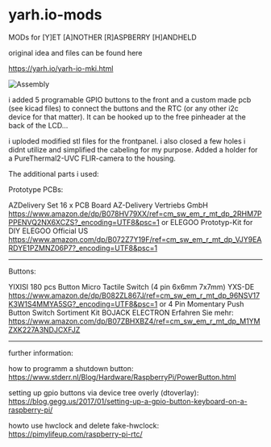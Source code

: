 # yarh.io-mods
MODs for
[Y]ET [A]NOTHER [R]ASPBERRY [H]ANDHELD

original idea and files can be found here

https://yarh.io/yarh-io-mki.html

![Assembly](https://user-images.githubusercontent.com/10408121/113346224-dcaef200-9333-11eb-8f27-a41db50b765d.png)


i added 5 programable GPIO buttons to the front and a custom made pcb (see kicad files) 
to connect the buttons and the RTC (or any other i2c device for that matter).
It can be hooked up to the free pinheader at the back of the LCD...

i uploded modified stl files for the frontpanel.
i also closed a few holes i didnt utilize and simplified the cabeling for my purpose.
Added a holder for a PureThermal2-UVC FLIR-camera to the housing.

The additional parts i used:

Prototype PCBs:

AZDelivery Set 16 x PCB Board
AZ-Delivery Vertriebs GmbH
https://www.amazon.de/dp/B078HV79XX/ref=cm_sw_em_r_mt_dp_2RHM7PPPENVQ2NX6XCZS?_encoding=UTF8&psc=1
or
ELEGOO Prototyp-Kit for DIY
ELEGOO Official US
https://www.amazon.com/dp/B072Z7Y19F/ref=cm_sw_em_r_mt_dp_VJY9EARDYE1PZMNZ06P7?_encoding=UTF8&psc=1

------------------------------------------------------------
Buttons:

YIXISI 180 pcs Button Micro Tactile Switch (4 pin 6x6mm 7x7mm)
YXS-DE
https://www.amazon.de/dp/B082ZL867J/ref=cm_sw_em_r_mt_dp_96NSV17K3W1S4MMYA5SG?_encoding=UTF8&psc=1
or
4 Pin Momentary Push Button Switch Sortiment Kit
BOJACK ELECTRON
Erfahren Sie mehr: https://www.amazon.com/dp/B07ZBHXBZ4/ref=cm_sw_em_r_mt_dp_M1YMZXK227A3NDJCXFJZ

------------------------------------------------------------

further information:

how to programm a shutdown button:
https://www.stderr.nl/Blog/Hardware/RaspberryPi/PowerButton.html

setting up gpio buttons via device tree overly (dtoverlay):
https://blog.gegg.us/2017/01/setting-up-a-gpio-button-keyboard-on-a-raspberry-pi/

howto use hwclock and delete fake-hwclock:
https://pimylifeup.com/raspberry-pi-rtc/
